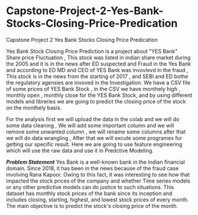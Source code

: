 # Capstone-Project-2-Yes-Bank-Stocks-Closing-Price-Predication
Capstone Project 2 Yes Bank Stocks Closing Price Predication

Yes Bank Stock Closing Price Prediction is a project about "YES Bank" Share price Fluctuation , This stock was listed in indian share market during the 2005 and it is in the news after ED suspected and Fraud in the Yes Bank and according to ED MD and CEO of YES Bank was invovlevd in the fraud , This stock is in the news from the starting of 2017 , and SEBI and ED bothe the regulatory agensies are invoved in the Investigation. We have a CSV file of some prices of YES Bank Stock , in the CSV we have monthely high , monthly open , monthly close for the YES Bank Stock, and by using different models and libreries we are going to predict the closing price of the stock on the monthely basis.

For the analysis first we will upload the data in the colab and we will do some data cleaning , We will add some important column and we will remove some unwanted column , we will rename some columns after that we will do data wrangling , After that we will excute some programes for getting our specific result. Here we are going to use feature engineering which will use the raw data and use it in Predctive Modeling.

***Problem Statement***
Yes Bank is a well-known bank in the Indian financial domain. Since 2018, it has been in the news because of the fraud case involving Rana Kapoor. Owing to this fact, it was interesting to see how that impacted the stock prices of the company and whether Time series models or any other predictive models can do justice to such situations. This dataset has monthly stock prices of the bank since its inception and includes closing, starting, highest, and lowest stock prices of every month. The main objective is to predict the stock's closing price of the month.
